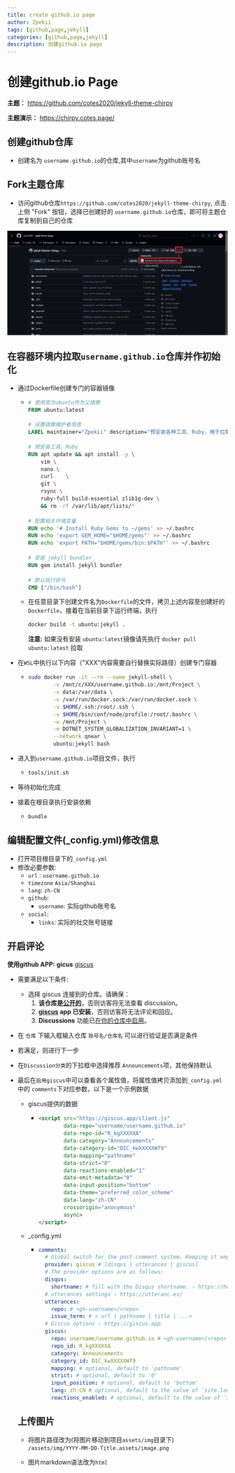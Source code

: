 ```yaml
---
title: create github.io page
author: Zpekii
tags: [github,page,jekyll]
categories: [github,page,jekyll]
description: 创建github.io page
---
```


# 创建github.io Page

**主题：** https://github.com/cotes2020/jekyll-theme-chirpy

**主题演示：** https://chirpy.cotes.page/

## 创建github仓库

- 创建名为 `username.github.io`的仓库,其中`username`为github账号名

## Fork主题仓库

- 访问github仓库`https://github.com/cotes2020/jekyll-theme-chirpy`, 点击上侧 "Fork" 按钮，选择已创建好的 `username.github.io`仓库，即可将主题仓库复制到自己的仓库

<img src="/assets/img/2024-9-10-CreateGithubPage.assets/image-20240911000858691.png" alt="image-20240911000858691" />

## 在容器环境内拉取`username.github.io`仓库并作初始化

- 通过Dockerfile创建专门的容器镜像

  - ```dockerfile
    # 使用官方ubuntu作为父镜像
    FROM ubuntu:latest
    
    # 设置镜像维护者信息
    LABEL maintainer="Zpekii" description="预安装各种工具、Ruby，用于拉取github.io仓库，用于发布github.io博客"
    
    # 预安装工具、Ruby
    RUN apt update && apt install -y \
    	vim \
    	nano \
    	curl	\
    	git	\
    	rsync \
    	ruby-full build-essential zlib1g-dev \
    	&& rm -rf /var/lib/apt/lists/*
    
    # 配置相关环境变量
    RUN echo '# Install Ruby Gems to ~/gems' >> ~/.bashrc
    RUN echo 'export GEM_HOME="$HOME/gems"' >> ~/.bashrc
    RUN echo 'export PATH="$HOME/gems/bin:$PATH"' >> ~/.bashrc
    
    # 安装 jekyll bundler
    RUN gem install jekyll bundler
    
    # 默认执行命令
    CMD ["/bin/bash"]
    ```

  - 在任意目录下创建文件名为`Dockerfile`的文件，拷贝上述内容至创建好的`Dockerfile`，接着在当前目录下运行终端，执行

    ```bash
    docker build -t ubuntu:jekyll .
    ```

    **注意:** 如果没有安装 `ubuntu:latest`镜像请先执行 `docker pull ubuntu:latest` 拉取

- 在`WSL`中执行以下内容（"XXX"内容需要自行替换实际路径）创建专门容器

  - ```bash
    sudo docker run -it --rm --name jekyll-shell \
            -v /mnt/c/XXX/username.github.io:/mnt/Project \
            -v data:/var/data \
            -v /var/run/docker.sock:/var/run/docker.sock \
            -v $HOME/.ssh:/root/.ssh \
            -v $HOME/bin/conf/node/profile:/root/.bashrc \
            -w /mnt/Project \
            -e DOTNET_SYSTEM_GLOBALIZATION_INVARIANT=1 \
            --network qnear \
            ubuntu:jekyll bash
    ```

- 进入到`username.github.io`项目文件，执行

  - ```bash
    tools/init.sh
    ```

- 等待初始化完成

- 接着在根目录执行安装依赖

  - ```bash
    bundle
    ```

## 编辑配置文件(_config.yml)修改信息

- 打开项目根目录下的`_config.yml`
- 修改必要参数: 
  - `url` : `username.github.io`
  - `timezone`  `Asia/Shanghai`
  - `lang`: `zh-CN`
  - `github`:
    - `username`: 实际github账号名
  - `social`:
    - `links`: 实际的社交账号链接

## 开启评论

**使用github APP:** **gicus** [giscus](https://giscus.app/zh-CN)

- 需要满足以下条件:

  - 选择 giscus 连接到的仓库。请确保：
    1. **该仓库是[公开的](https://docs.github.com/en/github/administering-a-repository/managing-repository-settings/setting-repository-visibility#making-a-repository-public)**，否则访客将无法查看 discussion。
    2. **[giscus](https://github.com/apps/giscus) app 已安装**，否则访客将无法评论和回应。
    3. **Discussions** 功能已[在你的仓库中启用](https://docs.github.com/en/github/administering-a-repository/managing-repository-settings/enabling-or-disabling-github-discussions-for-a-repository)。

- 在 `仓库` 下输入框输入仓库 `账号名/仓库名` 可以进行验证是否满足条件

- 若满足，则进行下一步

- 在`Discussion分类`的下拉框中选择推荐 `Announcements`项，其他保持默认

- 最后在`启用giscus`中可以查看各个属性值，将属性值拷贝添加到`_config.yml`中的 `comments`下对应参数，以下是一个示例数据

  - giscus提供的数据

    - ```html
      <script src="https://giscus.app/client.js"
              data-repo="username/username.github.io"
              data-repo-id="R_kgXXXXXA"
              data-category="Announcements"
              data-category-id="DIC_kwXXXXXWf9"
              data-mapping="pathname"
              data-strict="0"
              data-reactions-enabled="1"
              data-emit-metadata="0"
              data-input-position="bottom"
              data-theme="preferred_color_scheme"
              data-lang="zh-CN"
              crossorigin="anonymous"
              async>
      </script>
      ```

      

  - _config.yml

    - ```yaml
      comments:
        # Global switch for the post-comment system. Keeping it empty means disabled.
        provider: giscus # [disqus | utterances | giscus]
        # The provider options are as follows:
        disqus:
          shortname: # fill with the Disqus shortname. › https://help.disqus.com/en/articles/1717111-what-s-a-shortname
        # utterances settings › https://utteranc.es/
        utterances:
          repo: # <gh-username>/<repo>
          issue_term: # < url | pathname | title | ...>
        # Giscus options › https://giscus.app
        giscus:
          repo: username/username.github.io # <gh-username>/<repo>
          repo_id: R_kgXXXXXA
          category: Announcements
          category_id: DIC_kwXXXXXWf9
          mapping: # optional, default to 'pathname'
          strict: # optional, default to '0'
          input_position: # optional, default to 'bottom'
          lang: zh-CN # optional, default to the value of `site.lang`
          reactions_enabled: # optional, default to the value of `1`
      ```

  ## 上传图片

  - 将图片路径改为(将图片移动到项目`assets/img`目录下) `/assets/img/YYYY-MM-DD-Title.assets/image.png`

  - 图片markdown语法改为`html`

  



​	
